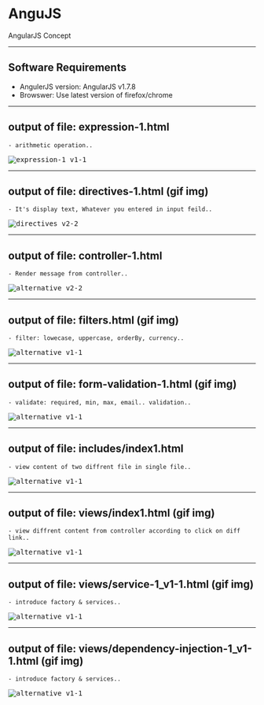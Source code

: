 # AnguJS
AngularJS Concept

---
## Software Requirements
- AngulerJS version: AngularJS v1.7.8
- Browswer: Use latest version of firefox/chrome


---
## output of file: expression-1.html
	- arithmetic operation..
<kbd><img src="/imgs-readme/expression-1_v1-1.png" alt="expression-1_v1-1" title="arithmetic operation using angularjs.."></img></kbd>

---
## output of file: directives-1.html (gif img)
	- It's display text, Whatever you entered in input feild..
<kbd><img src="/imgs-readme/directives_v2-2.gif" alt="directives_v2-2" title="It's display text, Whatever you entered in input feild.."></img></kbd>

---
## output of file: controller-1.html
	- Render message from controller..
<kbd><img src="/imgs-readme/controller_v1-2.png" alt="alternative_v2-2" title="Render message from controller.."></img></kbd>

---
## output of file: filters.html (gif img)
	- filter: lowecase, uppercase, orderBy, currency..
<kbd><img src="/imgs-readme/filters_v1-1.gif" alt="alternative_v1-1" title=""></img></kbd>

---
## output of file: form-validation-1.html (gif img)
	- validate: required, min, max, email.. validation.. 
<kbd><img src="/imgs-readme/form-validation-1_v1-1.gif" alt="alternative_v1-1" title=""></img></kbd>

---
## output of file: includes/index1.html
	- view content of two diffrent file in single file..
<kbd><img src="/imgs-readme/includes-1_v1-1.png" alt="alternative_v1-1" title=""></img></kbd>

---
## output of file: views/index1.html (gif img)
	- view diffrent content from controller according to click on diff link..
<kbd><img src="/imgs-readme/views_index1_v1-1.gif" alt="alternative_v1-1" title="on cick home & contact us link render diffrent content"></img></kbd>

---
## output of file: views/service-1_v1-1.html (gif img)
	- introduce factory & services..
<kbd><img src="/imgs-readme/service-1_v1-1.gif" alt="alternative_v1-1" title=""></img></kbd>

---
## output of file: views/dependency-injection-1_v1-1.html (gif img)
	- introduce factory & services..
<kbd><img src="/imgs-readme/dependency-injection-1_v1-1.gif" alt="alternative_v1-1" title=""></img></kbd>
